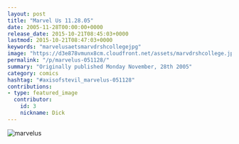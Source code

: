 ```yaml
---
layout: post
title: "Marvel Us 11.28.05"
date: 2005-11-28T00:00:00+0000
release_date: 2015-10-21T08:45:03+0000
lastmod: 2015-10-21T08:47:03+0000
keywords: "marvelusaetsmarvdrshcollegejpg"
image: "https://d3e878vmunx8cm.cloudfront.net/assets/marvdrshcollege.jpg"
permalink: "/p/marvelus-051128/"
summary: "Originally published Monday November, 28th 2005"
category: comics
hashtag: "#axisofstevil_marvelus-051128"
contributions:
- type: featured_image
  contributor:
    id: 3
    nickname: Dick
---
```


![marvelus](https://d3e878vmunx8cm.cloudfront.net/assets/marvdrshcollege.jpg)
